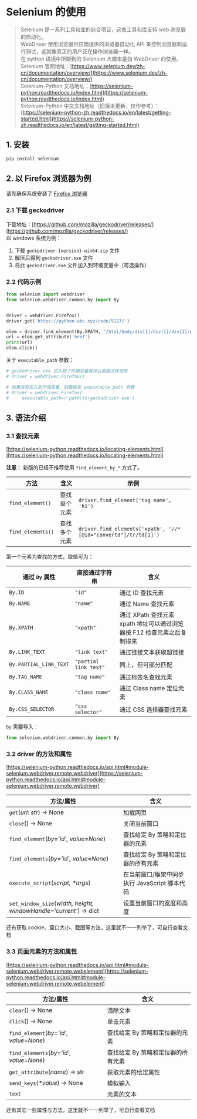 # Selenium 的使用

> Selenium 是一系列工具和库的综合项目，这些工具和库支持 web 浏览器的自动化。  
> WebDriver 使用浏览器供应商提供的浏览器自动化 API 来控制浏览器和运行测试，这就像真正的用户正在操作浏览器一样。  
> 在 python 语境中所聊到的 Selenium 大概率是指 WebDriver 的使用。  
> Selenium 官网地址：[https://www.selenium.dev/zh-cn/documentation/overview/](https://www.selenium.dev/zh-cn/documentation/overview/)  
> Selenium-Python 文档地址：[https://selenium-python.readthedocs.io/index.html](https://selenium-python.readthedocs.io/index.html)  
> Selenium-Python 中文文档地址（旧版未更新，仅作参考）：[https://selenium-python-zh.readthedocs.io/en/latest/getting-started.html](https://selenium-python-zh.readthedocs.io/en/latest/getting-started.html)

## 1. 安装
```bash
pip install selenium
```

## 2. 以 Firefox 浏览器为例
请先确保系统安装了 [Firefox 浏览器](https://www.mozilla.org/zh-CN/firefox/new/)

### 2.1 下载 geckodriver
下载地址：[https://github.com/mozilla/geckodriver/releases/](https://github.com/mozilla/geckodriver/releases/)  
以 windows 系统为例：

1. 下载 `geckodriver-{version}-win64.zip` 文件
2. 解压后得到 `geckodriver.exe` 文件
3. 将此 `geckodriver.exe` 文件加入到环境变量中（可选操作）

### 2.2 代码示例

```python
from selenium import webdriver
from selenium.webdriver.common.by import By


driver = webdriver.Firefox()
driver.get('https://python-abc.xyz/code/5127/')

elem = driver.find_element(By.XPATH, '/html/body/div[1]/div[1]/div[2]/p[2]/a')
url = elem.get_attribute('href')
print(url)
elem.click()
```

关于 `executable_path` 参数：
```python
# geckodriver.exe 加入到了环境变量就可以直接这样使用
# driver = webdriver.Firefox()

# 如果没有加入到环境变量，就要指定 executable_path 参数
# driver = webdriver.Firefox(
#     executable_path=r'path\to\geckodriver.exe')
```

## 3. 语法介绍

### 3.1 查找元素
[https://selenium-python.readthedocs.io/locating-elements.html](https://selenium-python.readthedocs.io/locating-elements.html)

**注意：** 新版的已经不推荐使用 `find_element_by_*` 方式了。

方法 | 含义 | 示例
--- | --- | ---
`find_element()` | 查找单个元素 | `driver.find_element('tag name', 'h1')`
`find_elements()` | 查找多个元素 | `driver.find_elements('xpath', '//*[@id="convertd"]/tr/td[1]')`

第一个元素为查找的方式，取值可为：

通过 `By` 属性 | 直接通过字符串 | 含义
--- | --- | ---
`By.ID` | `"id"` | 通过 ID 查找元素
`By.NAME` | `"name"` | 通过 Name 查找元素
`By.XPATH` | `"xpath"` | 通过 XPath 查找元素<br>xpath 地址可以通过浏览器按 F12 检查元素之后复制得来
`By.LINK_TEXT` | `"link text"` | 通过链接文本获取超链接
`By.PARTIAL_LINK_TEXT` | `"partial link text"` | 同上，但可部分匹配
`By.TAG_NAME` | `"tag name"` | 通过标签名查找元素
`By.CLASS_NAME` | `"class name"` | 通过 Class name 定位元素
`By.CSS_SELECTOR` | `"css selector"` | 通过 CSS 选择器查找元素

`By` 需要导入：
```python
from selenium.webdriver.common.by import By
```

### 3.2 driver 的方法和属性
[https://selenium-python.readthedocs.io/api.html#module-selenium.webdriver.remote.webdriver](https://selenium-python.readthedocs.io/api.html#module-selenium.webdriver.remote.webdriver)

方法/属性 | 含义
--- | ---
`get`(*url: str*) → None | 加载网页
`close`() → None | 关闭当前窗口
`find_element`(*by='id', value=None*) | 查找给定 By 策略和定位器的元素
`find_elements`(*by='id', value=None*) | 查找给定 By 策略和定位器的所有元素
`execute_script`(*script, \*args*) | 在当前窗口/框架中同步执行 JavaScript 脚本代码
`set_window_size`(*width, height, windowHandle='current'*) → dict | 设置当前窗口的宽度和高度

还有获取 cookie、窗口大小、截图等方法，这里就不一一列举了，可自行查看文档

### 3.3 页面元素的方法和属性
[https://selenium-python.readthedocs.io/api.html#module-selenium.webdriver.remote.webelement](https://selenium-python.readthedocs.io/api.html#module-selenium.webdriver.remote.webelement)

方法/属性 | 含义
--- | ---
`clear`() → None | 清除文本
`click`() → None | 单击元素
`find_element`(*by='id', value=None*) | 查找给定 By 策略和定位器的元素
`find_elements`(*by='id', value=None*) | 查找给定 By 策略和定位器的所有元素
`get_attribute`(*name*) → str | 获取元素的给定属性
`send_keys`(*\*value*) → None | 模拟输入
`text` | 元素的文本

还有其它一些属性与方法，这里就不一一列举了，可自行查看文档
